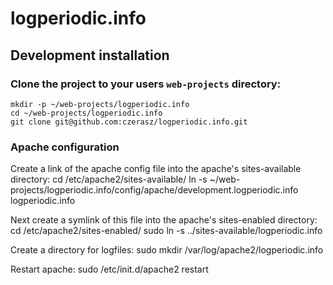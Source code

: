 # logperiodic.info

## Development installation

### Clone the project to your users `web-projects` directory:
	mkdir -p ~/web-projects/logperiodic.info
	cd ~/web-projects/logperiodic.info
	git clone git@github.com:czerasz/logperiodic.info.git

### Apache configuration

Create a link of the apache config file into the apache's sites-available directory:
	cd /etc/apache2/sites-available/
	ln -s ~/web-projects/logperiodic.info/config/apache/development.logperiodic.info logperiodic.info

Next create a symlink of this file into the apache's sites-enabled directory:
	cd /etc/apache2/sites-enabled/
	sudo ln -s ../sites-available/logperiodic.info

Create a directory for logfiles:
	sudo mkdir /var/log/apache2/logperiodic.info

Restart apache:
	sudo /etc/init.d/apache2 restart